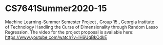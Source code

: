 # CS7641Summer2020-15
Machine Learning-Summer Semester Project , Group 15 , Georgia Institute of Technology
Handling the Curse of Dimensionality through Random Lasso Regression.
The video for the project proposal is available here: https://www.youtube.com/watch?v=lH6UqBkOdkE


